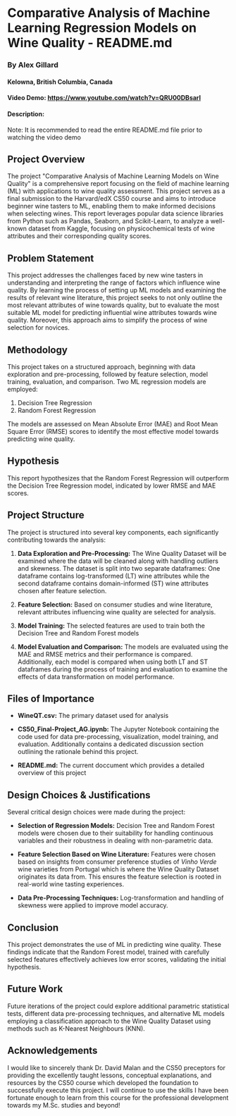# Comparative Analysis of Machine Learning Regression Models on Wine Quality - README.md

### By Alex Gillard
#### Kelowna, British Columbia, Canada

#### Video Demo: https://www.youtube.com/watch?v=QRU00DBsarI
#### Description:

Note: It is recommended to read the entire README.md file prior to watching the video demo

## Project Overview

The project "Comparative Analysis of Machine Learning Models on Wine Quality" is a comprehensive report focusing on the field of machine learning (ML) with applications to wine quality assessment. This project serves as a final submission to the Harvard/edX CS50 course and aims to introduce beginner wine tasters to ML, enabling them to make informed decisions when selecting wines. This report leverages popular data science libraries from Python such as Pandas, Seaborn, and Scikit-Learn, to analyze a well-known dataset from Kaggle, focusing on physicochemical tests of wine attributes and their corresponding quality scores.

## Problem Statement

This project addresses the challenges faced by new wine tasters in understanding and interpreting the range of factors which influence wine quality. By learning the process of setting up ML models and examining the results of relevant wine literature, this project seeks to not only outline the most relevant attributes of wine towards quality, but to evaluate the most suitable ML model for predicting influential wine attributes towards wine quality. Moreover, this approach aims to simplify the process of wine selection for novices.

## Methodology

This project takes on a structured approach, beginning with data exploration and pre-processing, followed by feature selection, model training, evaluation, and comparison. Two ML regression models are employed:

1. Decision Tree Regression
2. Random Forest Regression

The models are assessed on Mean Absolute Error (MAE) and Root Mean Square Error (RMSE) scores to identify the most effective model towards predicting wine quality.

## Hypothesis

This report hypothesizes that the Random Forest Regression will outperform the Decision Tree Regression model, indicated by lower RMSE and MAE scores.

## Project Structure

The project is structured into several key components, each significantly contributing towards the analysis:

1. **Data Exploration and Pre-Processing:** The Wine Quality Dataset will be examined where the data will be cleaned along with handling outliers and skewness. The dataset is split into two separate dataframes: One dataframe contains log-transformed (LT) wine attributes while the second dataframe contains domain-informed (ST) wine attributes chosen after feature selection.

2. **Feature Selection:** Based on consumer studies and wine literature, relevant attributes influencing wine quality are selected for analysis.

3. **Model Training:** The selected features are used to train both the Decision Tree and Random Forest models

4. **Model Evaluation and Comparison:** The models are evaluated using the MAE and RMSE metrics and their performance is compared. Additionally, each model is compared when using both LT and ST dataframes during the process of training and evaluation to examine the effects of data transformation on model performance.

## Files of Importance

- **WineQT.csv:** The primary dataset used for analysis

- **CS50_Final-Project_AG.ipynb:** The Jupyter Notebook containing the code used for data pre-processing, visualization, model training, and evaluation. Additionally contains a dedicated discussion section outlining the rationale behind this project.

- **README.md:** The current doccument which provides a detailed overview of this project

## Design Choices & Justifications

Several critical design choices were made during the project:

- **Selection of Regression Models:** Decision Tree and Random Forest models were chosen due to their suitability for handling continuous variables and their robustness in dealing with non-parametric data.

- **Feature Selection Based on Wine Literature:** Features were chosen based on insights from consumer preference studies of *Vinho Verde* wine varieties from Portugal which is where the Wine Quality Dataset originates its data from. This ensures the feature selection is rooted in real-world wine tasting experiences.

- **Data Pre-Processing Techniques:** Log-transformation and handling of skewness were applied to improve model accuracy.

## Conclusion

This project demonstrates the use of ML in predicting wine quality. These findings indicate that the Random Forest model, trained with carefully selected features effectively achieves low error scores, validating the initial hypothesis.

## Future Work

Future iterations of the project could explore additional parametric statistical tests, different data pre-processing techniques, and alternative ML models employing a classification approach to the Wine Quality Dataset using methods such as K-Nearest Neighbours (KNN).

## Acknowledgements

I would like to sincerely thank Dr. David Malan and the CS50 preceptors for providing the excellently taught lessons, conceptual explanations, and resources by the CS50 course which developed the foundation to successfully execute this project. I will continue to use the skills I have been fortunate enough to learn from this course for the professional development towards my M.Sc. studies and beyond!

